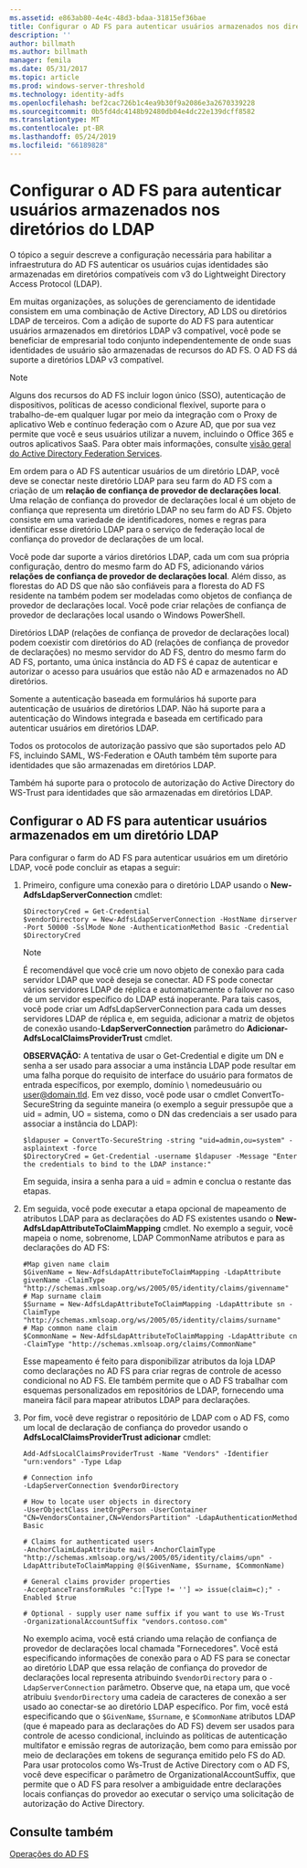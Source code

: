 ```yaml
---
ms.assetid: e863ab80-4e4c-48d3-bdaa-31815ef36bae
title: Configurar o AD FS para autenticar usuários armazenados nos diretórios do LDAP
description: ''
author: billmath
ms.author: billmath
manager: femila
ms.date: 05/31/2017
ms.topic: article
ms.prod: windows-server-threshold
ms.technology: identity-adfs
ms.openlocfilehash: bef2cac726b1c4ea9b30f9a2086e3a2670339228
ms.sourcegitcommit: 0b5fd4dc4148b92480db04e4dc22e139dcff8582
ms.translationtype: MT
ms.contentlocale: pt-BR
ms.lasthandoff: 05/24/2019
ms.locfileid: "66189828"
---
```

# <a name="configure-ad-fs-to-authenticate-users-stored-in-ldap-directories"></a>Configurar o AD FS para autenticar usuários armazenados nos diretórios do LDAP

O tópico a seguir descreve a configuração necessária para habilitar a infraestrutura do AD FS autenticar os usuários cujas identidades são armazenadas em diretórios compatíveis com v3 do Lightweight Directory Access Protocol (LDAP).

Em muitas organizações, as soluções de gerenciamento de identidade consistem em uma combinação de Active Directory, AD LDS ou diretórios LDAP de terceiros. Com a adição de suporte do AD FS para autenticar usuários armazenados em diretórios LDAP v3 compatível, você pode se beneficiar de empresarial todo conjunto independentemente de onde suas identidades de usuário são armazenadas de recursos do AD FS. O AD FS dá suporte a diretórios LDAP v3 compatível.

> [!NOTE]
> Alguns dos recursos do AD FS incluir logon único (SSO), autenticação de dispositivos, políticas de acesso condicional flexível, suporte para o trabalho-de-em qualquer lugar por meio da integração com o Proxy de aplicativo Web e contínuo federação com o Azure AD, que por sua vez permite que você e seus usuários utilizar a nuvem, incluindo o Office 365 e outros aplicativos SaaS.  Para obter mais informações, consulte [visão geral do Active Directory Federation Services](../../ad-fs/AD-FS-2016-Overview.md).

Em ordem para o AD FS autenticar usuários de um diretório LDAP, você deve se conectar neste diretório LDAP para seu farm do AD FS com a criação de um **relação de confiança de provedor de declarações local**.  Uma relação de confiança do provedor de declarações local é um objeto de confiança que representa um diretório LDAP no seu farm do AD FS. Objeto consiste em uma variedade de identificadores, nomes e regras para identificar esse diretório LDAP para o serviço de federação local de confiança do provedor de declarações de um local.

Você pode dar suporte a vários diretórios LDAP, cada um com sua própria configuração, dentro do mesmo farm do AD FS, adicionando vários **relações de confiança de provedor de declarações local**. Além disso, as florestas do AD DS que não são confiáveis para a floresta do AD FS residente na também podem ser modeladas como objetos de confiança de provedor de declarações local. Você pode criar relações de confiança de provedor de declarações local usando o Windows PowerShell.

Diretórios LDAP (relações de confiança de provedor de declarações local) podem coexistir com diretórios do AD (relações de confiança de provedor de declarações) no mesmo servidor do AD FS, dentro do mesmo farm do AD FS, portanto, uma única instância do AD FS é capaz de autenticar e autorizar o acesso para usuários que estão não AD e armazenados no AD diretórios.

Somente a autenticação baseada em formulários há suporte para autenticação de usuários de diretórios LDAP. Não há suporte para a autenticação do Windows integrada e baseada em certificado para autenticar usuários em diretórios LDAP.

Todos os protocolos de autorização passivo que são suportados pelo AD FS, incluindo SAML, WS-Federation e OAuth também têm suporte para identidades que são armazenadas em diretórios LDAP.

Também há suporte para o protocolo de autorização do Active Directory do WS-Trust para identidades que são armazenadas em diretórios LDAP.

## <a name="configure-ad-fs-to-authenticate-users-stored-in-an-ldap-directory"></a>Configurar o AD FS para autenticar usuários armazenados em um diretório LDAP
Para configurar o farm do AD FS para autenticar usuários em um diretório LDAP, você pode concluir as etapas a seguir:

1.  Primeiro, configure uma conexão para o diretório LDAP usando o **New-AdfsLdapServerConnection** cmdlet:

    ```
    $DirectoryCred = Get-Credential
    $vendorDirectory = New-AdfsLdapServerConnection -HostName dirserver -Port 50000 -SslMode None -AuthenticationMethod Basic -Credential $DirectoryCred
    ```

    > [!NOTE]
    > É recomendável que você crie um novo objeto de conexão para cada servidor LDAP que você deseja se conectar. AD FS pode conectar vários servidores LDAP de réplica e automaticamente o failover no caso de um servidor específico do LDAP está inoperante. Para tais casos, você pode criar um AdfsLdapServerConnection para cada um desses servidores LDAP de réplica e, em seguida, adicionar a matriz de objetos de conexão usando-**LdapServerConnection** parâmetro do  **Adicionar-AdfsLocalClaimsProviderTrust** cmdlet.

    **OBSERVAÇÃO:** A tentativa de usar o Get-Credential e digite um DN e senha a ser usado para associar a uma instância LDAP pode resultar em uma falha porque do requisito de interface do usuário para formatos de entrada específicos, por exemplo, domínio \ nomedeusuário ou user@domain.tld. Em vez disso, você pode usar o cmdlet ConvertTo-SecureString da seguinte maneira (o exemplo a seguir pressupõe que a uid = admin, UO = sistema, como o DN das credenciais a ser usado para associar a instância do LDAP):

    ```
    $ldapuser = ConvertTo-SecureString -string "uid=admin,ou=system" -asplaintext -force
    $DirectoryCred = Get-Credential -username $ldapuser -Message "Enter the credentials to bind to the LDAP instance:"
    ```

    Em seguida, insira a senha para a uid = admin e conclua o restante das etapas.

2.  Em seguida, você pode executar a etapa opcional de mapeamento de atributos LDAP para as declarações do AD FS existentes usando o **New-AdfsLdapAttributeToClaimMapping** cmdlet. No exemplo a seguir, você mapeia o nome, sobrenome, LDAP CommonName atributos e para as declarações do AD FS:

    ```
    #Map given name claim
    $GivenName = New-AdfsLdapAttributeToClaimMapping -LdapAttribute givenName -ClaimType "http://schemas.xmlsoap.org/ws/2005/05/identity/claims/givenname"
    # Map surname claim
    $Surname = New-AdfsLdapAttributeToClaimMapping -LdapAttribute sn -ClaimType "http://schemas.xmlsoap.org/ws/2005/05/identity/claims/surname"
    # Map common name claim
    $CommonName = New-AdfsLdapAttributeToClaimMapping -LdapAttribute cn -ClaimType "http://schemas.xmlsoap.org/claims/CommonName"
    ```

    Esse mapeamento é feito para disponibilizar atributos da loja LDAP como declarações no AD FS para criar regras de controle de acesso condicional no AD FS. Ele também permite que o AD FS trabalhar com esquemas personalizados em repositórios de LDAP, fornecendo uma maneira fácil para mapear atributos LDAP para declarações.

3.  Por fim, você deve registrar o repositório de LDAP com o AD FS, como um local de declaração de confiança do provedor usando o **AdfsLocalClaimsProviderTrust adicionar** cmdlet:

    ```
    Add-AdfsLocalClaimsProviderTrust -Name "Vendors" -Identifier "urn:vendors" -Type Ldap

    # Connection info
    -LdapServerConnection $vendorDirectory 

    # How to locate user objects in directory
    -UserObjectClass inetOrgPerson -UserContainer "CN=VendorsContainer,CN=VendorsPartition" -LdapAuthenticationMethod Basic 

    # Claims for authenticated users
    -AnchorClaimLdapAttribute mail -AnchorClaimType "http://schemas.xmlsoap.org/ws/2005/05/identity/claims/upn" -LdapAttributeToClaimMapping @($GivenName, $Surname, $CommonName) 

    # General claims provider properties
    -AcceptanceTransformRules "c:[Type != ''] => issue(claim=c);" -Enabled $true 

    # Optional - supply user name suffix if you want to use Ws-Trust
    -OrganizationalAccountSuffix "vendors.contoso.com"

    ```

    No exemplo acima, você está criando uma relação de confiança de provedor de declarações local chamada "Fornecedores". Você está especificando informações de conexão para o AD FS para se conectar ao diretório LDAP que essa relação de confiança do provedor de declarações local representa atribuindo `$vendorDirectory` para o `-LdapServerConnection` parâmetro. Observe que, na etapa um, que você atribuiu `$vendorDirectory` uma cadeia de caracteres de conexão a ser usado ao conectar-se ao diretório LDAP específico. Por fim, você está especificando que o `$GivenName`, `$Surname`, e `$CommonName` atributos LDAP (que é mapeado para as declarações do AD FS) devem ser usados para controle de acesso condicional, incluindo as políticas de autenticação multifator e emissão regras de autorização, bem como para emissão por meio de declarações em tokens de segurança emitido pelo FS do AD. Para usar protocolos como Ws-Trust de Active Directory com o AD FS, você deve especificar o parâmetro de OrganizationalAccountSuffix, que permite que o AD FS para resolver a ambiguidade entre declarações locais confianças do provedor ao executar o serviço uma solicitação de autorização do Active Directory.

## <a name="see-also"></a>Consulte também
[Operações do AD FS](../../ad-fs/AD-FS-2016-Operations.md)


